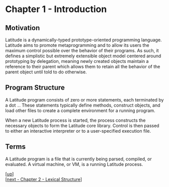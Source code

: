 
# Chapter 1 - Introduction

## Motivation

Latitude is a dynamically-typed prototype-oriented programming
language. Latitude aims to promote metaprogramming and to allow its
users the maximum control possible over the behavior of their
programs. As such, it defines a simplistic but extremely extensible
object model centered around prototyping by delegation, meaning newly
created objects maintain a reference to their parent which allows them
to retain all the behavior of the parent object until told to do
otherwise.

## Program Structure

A Latitude program consists of zero or more statements, each
terminated by a dot `.`. These statements typically define methods,
construct objects, and load other files to create a complete
environment for a running program.

When a new Latitude process is started, the process constructs the
necessary objects to form the Latitude core library. Control is then
passed to either an interactive interpreter or to a user-specified
execution file.

## Terms

A Latitude program is a file that is currently being parsed, compiled,
or evaluated. A virtual machine, or VM, is a running Latitude process.

[[up](.)]
<br/>[[next - Chapter 2 - Lexical Structure](ch2_lexical.md)]
